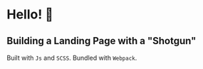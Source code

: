 # Hello! 👋

## Building a Landing Page with a "Shotgun"

Built with `Js` and `SCSS`.
Bundled with `Webpack`.
